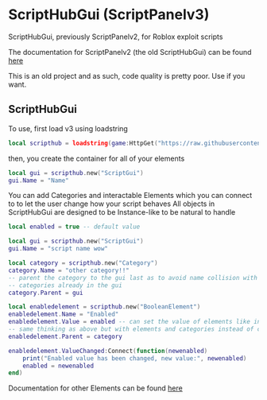 # ScriptHubGui (ScriptPanelv3)
ScriptHubGui, previously ScriptPanelv2, for Roblox exploit scripts

The documentation for ScriptPanelv2 (the old ScriptHubGui) can be found [here](https://github.com/ceat-ceat/ScriptHubGui/wiki/Script-Panel-v2)

This is an old project and as such, code quality is pretty poor. Use if you want.

ScriptHubGui
---
To use, first load v3 using loadstring

```lua
local scripthub = loadstring(game:HttpGet("https://raw.githubusercontent.com/ceat-ceat/ScriptHubGui/main/v3.lua", true))()
```

then, you create the container for all of your elements

```lua
local gui = scripthub.new("ScriptGui")
gui.Name = "Name"
```

You can add Categories and interactable Elements which you can connect to to let the user change how your script behaves
All objects in ScriptHubGui are designed to be Instance-like to be natural to handle

```lua
local enabled = true -- default value

local gui = scripthub.new("ScriptGui")
gui.Name = "script name wow"

local category = scripthub.new("Category")
category.Name = "other category!!"
-- parent the category to the gui last as to avoid name collision with any existing
-- categories already in the gui
category.Parent = gui

local enabledelement = scripthub.new("BooleanElement")
enabledelement.Name = "Enabled"
enabledelement.Value = enabled -- can set the value of elements like in Instances
-- same thinking as above but with elements and categories instead of categories and guis
enabledelement.Parent = category

enabledelement.ValueChanged:Connect(function(newenabled)
    print("Enabled value has been changed, new value:", newenabled)
    enabled = newenabled
end)
```


Documentation for other Elements can be found [here](https://github.com/ceat-ceat/ScriptHubGui/wiki/ScriptHubGui-(v3))
